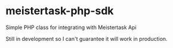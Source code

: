 # meistertask-php-sdk
 Simple PHP class for integrating with Meistertask Api

 Still in development so I can't guarantee it will work in production. 
